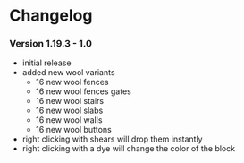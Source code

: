 # Changelog

### Version 1.19.3 - 1.0
 - initial release
 - added new wool variants
     - 16 new wool fences
     - 16 new wool fences gates
     - 16 new wool stairs
     - 16 new wool slabs
     - 16 new wool walls
     - 16 new wool buttons
 - right clicking with shears will drop them instantly
 - right clicking with a dye will change the color of the block
